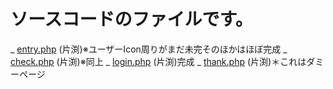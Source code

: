 # ソースコードのファイルです。 #

_ [entry.php]() (片渕)※ユーザーIcon周りがまだ未完そのほかはほぼ完成
_ [check.php]() (片渕)※同上
_ [login.php]() (片渕)完成
_ [thank.php]() (片渕)＊これはダミーページ
